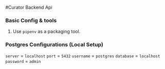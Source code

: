 #Curator Backend Api

### Basic Config & tools

1. Use `pipenv` as a packaging tool.

### Postgres Configurations (Local Setup)

`server` = `localhost`
`port` = `5432`
`username` = `postgres`
`database` = `localhost`
`password` = `admin`
